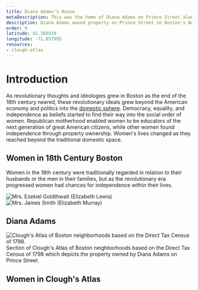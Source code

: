 ```yaml
---
title: Diana Adams's House
metaDescription: This was the home of Diana Adams on Prince Street along the Charles River.
description: Diana Adams owned property on Prince Street in Boston's North End, as represented in Clough's Atlas of Boston neighborhoods based on the Direct Tax Census of 1798.
order: 0
latitude: 42.366939
longitude: -71.057995
resources:
- clough-atlas 
---
```

# Introduction
As revolutionary thoughts and ideologies grew in Boston as the end of the 18th century neared, these revolutionary ideals grew beyond the American economy and politics into the [domestic sphere](https://ejournals.bc.edu/index.php/elements/article/view/8906). Democracy, equality, and independence as beliefs started to find their way into the social order of women. Republican motherhood enabled women to be educators of the next generation of great American citizens, while other women found independence through property ownership. Women's lives changed as they reached beyond the traditional domestic space.

## Women in 18th Century Boston
Women in the 18th century were traditionally regarded in relation to their husbands or the men in their families, but as the revolutionary era progressed women had chances for independence within their lives. 

![Mrs. Ezekiel Goldthwait (Elizabeth Lewis)](https://collections.mfa.org/internal/media/dispatcher/1017854/resize%3Aformat%3Dthumbnail) ![Mrs. James Smith (Elizabeth Murray)](https://collections.mfa.org/internal/media/dispatcher/842666/resize%3Aformat%3Dthumbnail)

## Diana Adams
![Clough's Atlas of Boston neighborhoods based on the Direct Tax Census of 1798.](https://www.masshist.org/database/images/5052_block200_work_lg.jpg)
Section of Clough's Atlas of Boston neighborhoods based on the Direct Tax Census of 1798 which depicts the property owned by Diana Adams on Prince Street.


## Women in Clough's Atlas
<zoomable-image type="static-external" src="https://www.masshist.org/database/images/5052_leaffront_work_lg.jpg" alt="Overview Map from Clough's Atlas of Boston neighborhoods" caption="Overview map within Clough’s Atlas of Boston neighborhoods."></zoomable-image>

